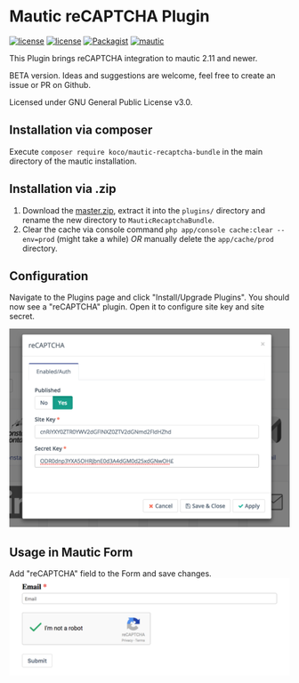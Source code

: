 # Mautic reCAPTCHA Plugin

[![license](https://img.shields.io/circleci/project/github/KonstantinCodes/mautic-recaptcha.svg)](https://circleci.com/gh/KonstantinCodes/mautic-recaptcha/tree/master) [![license](https://img.shields.io/packagist/v/koco/mautic-recaptcha-bundle.svg)](https://packagist.org/packages/koco/mautic-recaptcha-bundle) 
[![Packagist](https://img.shields.io/packagist/l/koco/mautic-recaptcha-bundle.svg)](LICENSE) [![mautic](https://img.shields.io/badge/mautic-%3E%3D%202.11-blue.svg)](https://www.mautic.org/mixin/recaptcha/)

This Plugin brings reCAPTCHA integration to mautic 2.11 and newer.

BETA version. Ideas and suggestions are welcome, feel free to create an issue or PR on Github.

Licensed under GNU General Public License v3.0.

## Installation via composer
Execute `composer require koco/mautic-recaptcha-bundle` in the main directory of the mautic installation.

## Installation via .zip
1. Download the [master.zip](https://github.com/KonstantinCodes/mautic-recaptcha/archive/master.zip), extract it into the `plugins/` directory and rename the new directory to `MauticRecaptchaBundle`.
2. Clear the cache via console command `php app/console cache:clear --env=prod` (might take a while) *OR* manually delete the `app/cache/prod` directory.

## Configuration
Navigate to the Plugins page and click "Install/Upgrade Plugins". You should now see a "reCAPTCHA" plugin. Open it to configure site key and site secret.

![plugin config](/doc/config.png?raw=true "plugin config")

## Usage in Mautic Form
Add "reCAPTCHA" field to the Form and save changes.
![mautic form](/doc/form_preview.png?raw=true "Mautic Form with reCAPTCHA")
